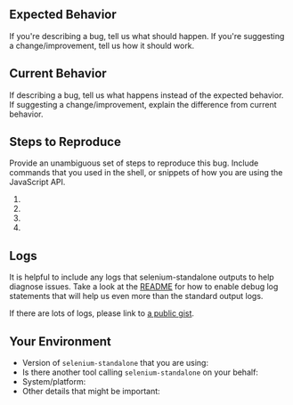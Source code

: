 ## Expected Behavior
If you're describing a bug, tell us what should happen.
If you're suggesting a change/improvement, tell us how it should work.

## Current Behavior
If describing a bug, tell us what happens instead of the expected behavior.
If suggesting a change/improvement, explain the difference from current behavior.

## Steps to Reproduce
Provide an unambiguous set of steps to reproduce this bug. Include commands that you used
in the shell, or snippets of how you are using the JavaScript API.

1.  
2.  
3.  
4.  

## Logs
It is helpful to include any logs that selenium-standalone outputs to help diagnose issues.
Take a look at the [README](https://github.com/vvo/selenium-standalone/blob/main/README.md#debug-logs-for-selenium-standalone-process) for how
to enable debug log statements that will help us even more than the standard output logs.

If there are lots of logs, please link to [a public gist](https://gist.github.com/).

## Your Environment
* Version of `selenium-standalone` that you are using:
* Is there another tool calling `selenium-standalone` on your behalf:
* System/platform:
* Other details that might be important:
